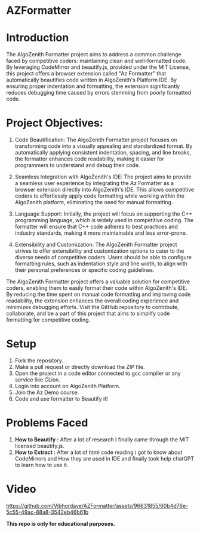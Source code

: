 # AZFormatter

# Introduction

The AlgoZenith Formatter project aims to address a common challenge faced by competitive coders: maintaining clean and well-formatted code. By leveraging CodeMirror and beautify.js, provided under the MIT License, this project offers a browser extension called "Az Formatter" that automatically beautifies code written in AlgoZenith's Platform IDE. By ensuring proper indentation and formatting, the extension significantly reduces debugging time caused by errors stemming from poorly formatted code.

# Project Objectives:

1) Code Beautification: The AlgoZenith Formatter project focuses on transforming code into a visually appealing and standardized format. By automatically applying consistent indentation, spacing, and line breaks, the formatter enhances code readability, making it easier for programmers to understand and debug their code.

2) Seamless Integration with AlgoZenith's IDE: The project aims to provide a seamless user experience by integrating the Az Formatter as a browser extension directly into AlgoZenith's IDE. This allows competitive coders to effortlessly apply code formatting while working within the AlgoZenith platform, eliminating the need for manual formatting.

3) Language Support: Initially, the project will focus on supporting the C++ programming language, which is widely used in competitive coding. The formatter will ensure that C++ code adheres to best practices and industry standards, making it more maintainable and less error-prone.

4) Extensibility and Customization: The AlgoZenith Formatter project strives to offer extensibility and customization options to cater to the diverse needs of competitive coders. Users should be able to configure formatting rules, such as indentation style and line width, to align with their personal preferences or specific coding guidelines.

The AlgoZenith Formatter project offers a valuable solution for competitive coders, enabling them to easily format their code within AlgoZenith's IDE. By reducing the time spent on manual code formatting and improving code readability, the extension enhances the overall coding experience and minimizes debugging efforts. Visit the GitHub repository to contribute, collaborate, and be a part of this project that aims to simplify code formatting for competitive coding.

# Setup
1) Fork the repository.
2) Make a pull request or directly download the ZIP file.
3) Open the project in a code editor connected to gcc compiler or any service like CLion.
4) Login into account on AlgoZenith Platform.
5) Join the Az Demo course.
6) Code and use formatter to Beautify it!

# Problems Faced
1) **How to Beautify :** After a lot of research I finally came through the MIT licensed beautify.js.
2) **How to Extract :** After a lot of html code reading i got to know about CodeMirrors and How they are used in IDE and finally took help chatGPT to learn how to use it.

   
# Video

https://github.com/Vibhordave/AZFormatter/assets/96631855/60b4d76e-5c55-49ac-88a8-3542eb46b61b

**This repo is only for educational purposes.**

